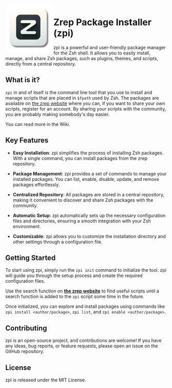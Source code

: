 <img src="zrep-logo.png" width="150" align="left">

# Zrep Package Installer (zpi)

zpi is a powerful and user-friendly package manager for the Zsh shell. It allows you to easily install, manage, and share Zsh packages, such as plugins, themes, and scripts, directly from a central repository.

## What is it?

`zpi` in and of itself is the command line tool that you use to install and manage scripts that are placed in `$fpath` used by Zsh. The packages are available on [the zrep website](https://zrep.kekepower.com) where you can, if you want to share your own scripts, register for an account. By sharing your scripts with the community, you are probably making somebody's day easier.

You can read more in the Wiki.

## Key Features

- **Easy Installation**: zpi simplifies the process of installing Zsh packages. With a single command, you can install packages from the zrep repository.

- **Package Management**: zpi provides a set of commands to manage your installed packages. You can list, enable, disable, update, and remove packages effortlessly.

- **Centralized Repository**: All packages are stored in a central repository, making it convenient to discover and share Zsh packages with the community.

- **Automatic Setup**: zpi automatically sets up the necessary configuration files and directories, ensuring a smooth integration with your Zsh environment.

- **Customizable**: zpi allows you to customize the installation directory and other settings through a configuration file.

## Getting Started

To start using zpi, simply run the `zpi init` command to initialize the tool. zpi will guide you through the setup process and create the required configuration files.

Use the search function on **[the zrep website](https://zrep.kekepower.com)** to find useful scripts until a search function is added to the `zpi` script some time in the future.

Once initialized, you can explore and install packages using commands like `zpi install <author/package>`, `zpi list`, and `zpi enable <author/package>`.

## Contributing

zpi is an open-source project, and contributions are welcome! If you have any ideas, bug reports, or feature requests, please open an issue on the GitHub repository.

## License

zpi is released under the MIT License.
